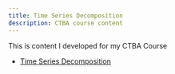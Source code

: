 ```yaml
---
title: Time Series Decomposition
description: CTBA course content
---
```

This is content I developed for my CTBA Course

-  [Time Series Decomposition](/timeseries/index.md)
